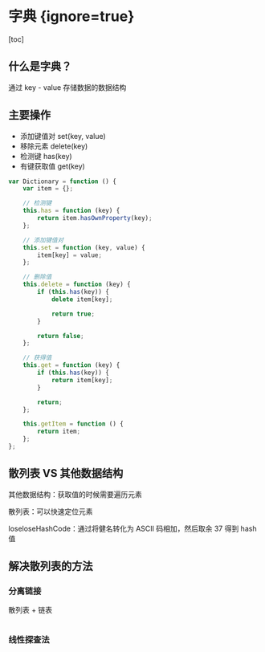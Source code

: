 # 字典 {ignore=true}

[toc]

## 什么是字典？

通过 key - value 存储数据的数据结构

## 主要操作

- 添加键值对 set(key, value)
- 移除元素 delete(key)
- 检测键 has(key)
- 有键获取值 get(key)

```javascript
var Dictionary = function () {
    var item = {};

    // 检测键
    this.has = function (key) {
        return item.hasOwnProperty(key);
    };

    // 添加键值对
    this.set = function (key, value) {
        item[key] = value;
    };

    // 删除值
    this.delete = function (key) {
        if (this.has(key)) {
            delete item[key];

            return true;
        }

        return false;
    };

    // 获得值
    this.get = function (key) {
        if (this.has(key)) {
            return item[key];
        }

        return;
    };

    this.getItem = function () {
        return item;
    };
};
```  

## 散列表 VS 其他数据结构

其他数据结构：获取值的时候需要遍历元素

散列表：可以快速定位元素

loseloseHashCode：通过将健名转化为 ASCII 码相加，然后取余 37 得到 hash 值

## 解决散列表的方法

### 分离链接

散列表 + 链表

```javascript

```

### 线性探查法


